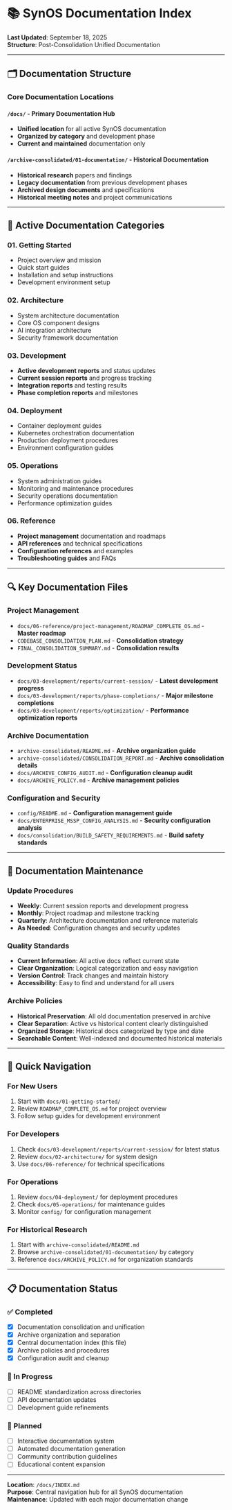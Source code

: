 # 📚 SynOS Documentation Index

**Last Updated**: September 18, 2025  
**Structure**: Post-Consolidation Unified Documentation

---

## 🗂️ Documentation Structure

### Core Documentation Locations

#### `/docs/` - **Primary Documentation Hub**

- **Unified location** for all active SynOS documentation
- **Organized by category** and development phase
- **Current and maintained** documentation only

#### `/archive-consolidated/01-documentation/` - **Historical Documentation**

- **Historical research** papers and findings
- **Legacy documentation** from previous development phases
- **Archived design documents** and specifications
- **Historical meeting notes** and project communications

---

## 📖 Active Documentation Categories

### 01. Getting Started

- Project overview and mission
- Quick start guides
- Installation and setup instructions
- Development environment setup

### 02. Architecture

- System architecture documentation
- Core OS component designs
- AI integration architecture
- Security framework documentation

### 03. Development

- **Active development reports** and status updates
- **Current session reports** and progress tracking
- **Integration reports** and testing results
- **Phase completion reports** and milestones

### 04. Deployment

- Container deployment guides
- Kubernetes orchestration documentation
- Production deployment procedures
- Environment configuration guides

### 05. Operations

- System administration guides
- Monitoring and maintenance procedures
- Security operations documentation
- Performance optimization guides

### 06. Reference

- **Project management** documentation and roadmaps
- **API references** and technical specifications
- **Configuration references** and examples
- **Troubleshooting guides** and FAQs

---

## 🔍 Key Documentation Files

### Project Management

- `docs/06-reference/project-management/ROADMAP_COMPLETE_OS.md` - **Master roadmap**
- `CODEBASE_CONSOLIDATION_PLAN.md` - **Consolidation strategy**
- `FINAL_CONSOLIDATION_SUMMARY.md` - **Consolidation results**

### Development Status

- `docs/03-development/reports/current-session/` - **Latest development progress**
- `docs/03-development/reports/phase-completions/` - **Major milestone completions**
- `docs/03-development/reports/optimization/` - **Performance optimization reports**

### Archive Documentation

- `archive-consolidated/README.md` - **Archive organization guide**
- `archive-consolidated/CONSOLIDATION_REPORT.md` - **Archive consolidation details**
- `docs/ARCHIVE_CONFIG_AUDIT.md` - **Configuration cleanup audit**
- `docs/ARCHIVE_POLICY.md` - **Archive management policies**

### Configuration and Security

- `config/README.md` - **Configuration management guide**
- `docs/ENTERPRISE_MSSP_CONFIG_ANALYSIS.md` - **Security configuration analysis**
- `docs/consolidation/BUILD_SAFETY_REQUIREMENTS.md` - **Build safety standards**

---

## 🎯 Documentation Maintenance

### Update Procedures

- **Weekly**: Current session reports and development progress
- **Monthly**: Project roadmap and milestone tracking
- **Quarterly**: Architecture documentation and reference materials
- **As Needed**: Configuration changes and security updates

### Quality Standards

- **Current Information**: All active docs reflect current state
- **Clear Organization**: Logical categorization and easy navigation
- **Version Control**: Track changes and maintain history
- **Accessibility**: Easy to find and understand for all users

### Archive Policies

- **Historical Preservation**: All old documentation preserved in archive
- **Clear Separation**: Active vs historical content clearly distinguished
- **Organized Storage**: Historical docs categorized by type and date
- **Searchable Content**: Well-indexed and documented historical materials

---

## 🚀 Quick Navigation

### For New Users

1. Start with `docs/01-getting-started/`
2. Review `ROADMAP_COMPLETE_OS.md` for project overview
3. Follow setup guides for development environment

### For Developers

1. Check `docs/03-development/reports/current-session/` for latest status
2. Review `docs/02-architecture/` for system design
3. Use `docs/06-reference/` for technical specifications

### For Operations

1. Review `docs/04-deployment/` for deployment procedures
2. Check `docs/05-operations/` for maintenance guides
3. Monitor `config/` for configuration management

### For Historical Research

1. Start with `archive-consolidated/README.md`
2. Browse `archive-consolidated/01-documentation/` by category
3. Reference `docs/ARCHIVE_POLICY.md` for organization standards

---

## 📋 Documentation Status

### ✅ Completed

- [x] Documentation consolidation and unification
- [x] Archive organization and separation
- [x] Central documentation index (this file)
- [x] Archive policies and procedures
- [x] Configuration audit and cleanup

### 🔧 In Progress

- [ ] README standardization across directories
- [ ] API documentation updates
- [ ] Development guide refinements

### 📅 Planned

- [ ] Interactive documentation system
- [ ] Automated documentation generation
- [ ] Community contribution guidelines
- [ ] Educational content expansion

---

**Location**: `/docs/INDEX.md`  
**Purpose**: Central navigation hub for all SynOS documentation  
**Maintenance**: Updated with each major documentation change
